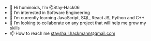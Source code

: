 - 👋 Hi huminoids, I’m @Stay-Hack06
- 👀 I’m interested in Software Engineering
- 🌱 I’m currently learning JavaScript, SQL, React JS, Python and C++
- 💞️ I’m looking to collaborate on any project that will help me grow my skills
- 📫 How to reach me staysha.l.hackmann@gmail.com

<!---
Stay-Hack06/Stay-Hack06 is a ✨ special ✨ repository because its `README.md` (this file) appears on your GitHub profile.
You can click the Preview link to take a look at your changes.
--->
